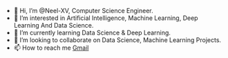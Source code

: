 - 👋 Hi, I’m @Neel-XV, Computer Science Engineer.
- 👀 I’m interested in Artificial Intelligence, Machine Learning, Deep Learning And Data Science.
- 🌱 I’m currently learning Data Science & Deep Learning.
- 💞️ I’m looking to collaborate on Data Science, Machine Learning Projects.
- 📫 How to reach me <a href="mailto:neelb1337@gmail.com">Gmail</a>

<!---
Neel-XV/Neel-XV is a ✨ special ✨ repository because its `README.md` (this file) appears on your GitHub profile.
You can click the Preview link to take a look at your changes.
--->
